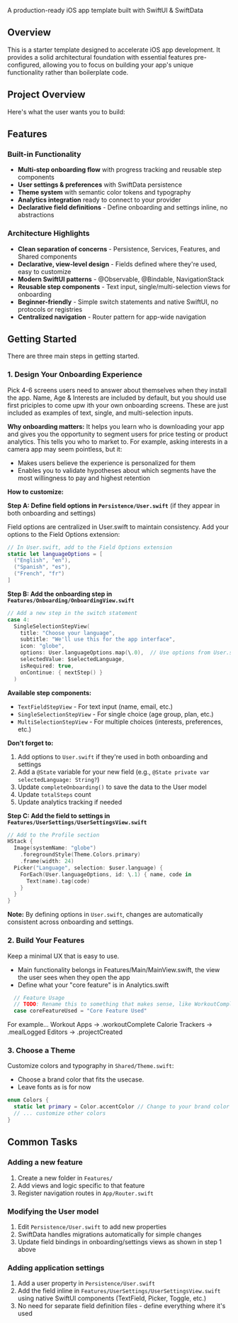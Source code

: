 A production-ready iOS app template built with SwiftUI & SwiftData

## Overview

This is a starter template designed to accelerate iOS app development. It provides a solid architectural foundation with essential features pre-configured, allowing you to focus on building your app's unique functionality rather than boilerplate code.

## Project Overview

Here's what the user wants you to build:

<ProjectOverview/>

## Features

### Built-in Functionality
- **Multi-step onboarding flow** with progress tracking and reusable step components
- **User settings & preferences** with SwiftData persistence
- **Theme system** with semantic color tokens and typography
- **Analytics integration** ready to connect to your provider
- **Declarative field definitions** - Define onboarding and settings inline, no abstractions

### Architecture Highlights
- **Clean separation of concerns** - Persistence, Services, Features, and Shared components
- **Declarative, view-level design** - Fields defined where they're used, easy to customize
- **Modern SwiftUI patterns** - @Observable, @Bindable, NavigationStack
- **Reusable step components** - Text input, single/multi-selection views for onboarding
- **Beginner-friendly** - Simple switch statements and native SwiftUI, no protocols or registries
- **Centralized navigation** - Router pattern for app-wide navigation

## Getting Started

There are three main steps in getting started.

### 1. Design Your Onboarding Experience

Pick 4-6 screens users need to answer about themselves when they install the app. Name, Age & Interests are included by default, but you should use first priciples to come upw ith your own onboarding screens. These are just included as examples of text, single, and multi-selection inputs.

**Why onboarding matters:** It helps you learn who is downloading your app and gives you the opportunity to segment users for price testing or product analytics. This tells you who to market to. For example, asking interests in a camera app may seem pointless, but it:
- Makes users believe the experience is personalized for them
- Enables you to validate hypotheses about which segments have the most willingness to pay and highest retention

**How to customize:**

**Step A: Define field options in `Persistence/User.swift`** (if they appear in both onboarding and settings)

Field options are centralized in User.swift to maintain consistency. Add your options to the Field Options extension:

```swift
// In User.swift, add to the Field Options extension
static let languageOptions = [
  ("English", "en"),
  ("Spanish", "es"),
  ("French", "fr")
]
```

**Step B: Add the onboarding step in `Features/Onboarding/OnboardingView.swift`**

```swift
// Add a new step in the switch statement
case 4:
  SingleSelectionStepView(
    title: "Choose your language",
    subtitle: "We'll use this for the app interface",
    icon: "globe",
    options: User.languageOptions.map(\.0),  // Use options from User.swift
    selectedValue: $selectedLanguage,
    isRequired: true,
    onContinue: { nextStep() }
  )
```

**Available step components:**
- `TextFieldStepView` - For text input (name, email, etc.)
- `SingleSelectionStepView` - For single choice (age group, plan, etc.)
- `MultiSelectionStepView` - For multiple choices (interests, preferences, etc.)

**Don't forget to:**
1. Add options to `User.swift` if they're used in both onboarding and settings
2. Add a `@State` variable for your new field (e.g., `@State private var selectedLanguage: String?`)
3. Update `completeOnboarding()` to save the data to the User model
4. Update `totalSteps` count
5. Update analytics tracking if needed

**Step C: Add the field to settings in `Features/UserSettings/UserSettingsView.swift`**

```swift
// Add to the Profile section
HStack {
  Image(systemName: "globe")
    .foregroundStyle(Theme.Colors.primary)
    .frame(width: 24)
  Picker("Language", selection: $user.language) {
    ForEach(User.languageOptions, id: \.1) { name, code in
      Text(name).tag(code)
    }
  }
}
```

**Note:** By defining options in `User.swift`, changes are automatically consistent across onboarding and settings. 

### 2. Build Your Features

Keep a minimal UX that is easy to use. 

- Main functionality belongs in Features/Main/MainView.swift, the view the user sees when they open the app
- Define what your "core feature" is in Analytics.swift 

```swift
  // Feature Usage
  // TODO: Rename this to something that makes sense, like WorkoutComplete for a fitness app
  case coreFeatureUsed = "Core Feature Used"
```

For example...
Workout Apps -> .workoutComplete
Calorie Trackers -> .mealLogged
Editors -> .projectCreated

### 3. Choose a Theme

Customize colors and typography in `Shared/Theme.swift`:

- Choose a brand color that fits the usecase.
- Leave fonts as is for now

```swift
enum Colors {
  static let primary = Color.accentColor // Change to your brand color
  // ... customize other colors
}
```

## Common Tasks

### Adding a new feature
1. Create a new folder in `Features/`
2. Add views and logic specific to that feature
3. Register navigation routes in `App/Router.swift`

### Modifying the User model
1. Edit `Persistence/User.swift` to add new properties
2. SwiftData handles migrations automatically for simple changes
3. Update field bindings in onboarding/settings views as shown in step 1 above

### Adding application settings
1. Add a user property in `Persistence/User.swift`
2. Add the field inline in `Features/UserSettings/UserSettingsView.swift` using native SwiftUI components (TextField, Picker, Toggle, etc.)
3. No need for separate field definition files - define everything where it's used